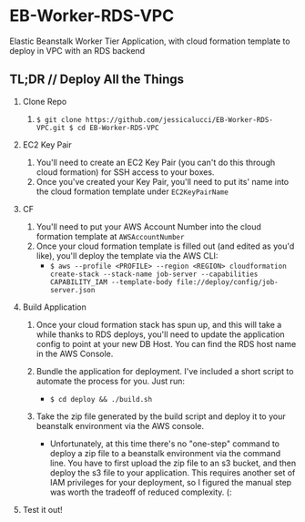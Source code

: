 # EB-Worker-RDS-VPC
Elastic Beanstalk Worker Tier Application, with cloud formation template to deploy in VPC with an RDS backend

## TL;DR // Deploy All the Things

1.  Clone Repo
    1. `$ git clone https://github.com/jessicalucci/EB-Worker-RDS-VPC.git $ cd EB-Worker-RDS-VPC`

2.  EC2 Key Pair
    1.  You'll need to create an EC2 Key Pair (you can't do this through cloud formation) for SSH access to your boxes.
    2.  Once you've created your Key Pair, you'll need to put its' name into the cloud formation template under `EC2KeyPairName`
3.  CF
    1.  You'll need to put your AWS Account Number into the cloud formation template at `AWSAccountNumber`
    2.  Once your cloud formation template is filled out (and edited as you'd like), you'll deploy the template via the AWS CLI:
        * `$ aws --profile <PROFILE> --region <REGION> cloudformation create-stack --stack-name job-server --capabilities CAPABILITY_IAM --template-body file://deploy/config/job-server.json`

4.  Build Application
    1.  Once your cloud formation stack has spun up, and this will take a while thanks to RDS deploys, you'll need to update the application config to point at your new DB Host. You can find the RDS host name in the AWS Console.
    2.  Bundle the application for deployment. I've included a short script to automate the process for you. Just run:
        * `$ cd deploy && ./build.sh`

    3.  Take the zip file generated by the build script and deploy it to your beanstalk environment via the AWS console.
        *   Unfortunately, at this time there's no "one-step" command to deploy a zip file to a beanstalk environment via the command line. You have to first upload the zip file to an s3 bucket, and then deploy the s3 file to your application. This requires another set of IAM privileges for your deployment, so I figured the manual step was worth the tradeoff of reduced complexity. (:
5.  Test it out!